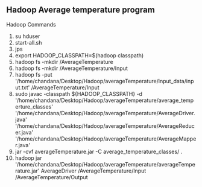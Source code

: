 ## Hadoop Average temperature program
Hadoop Commands
1. su hduser
2. start-all.sh
3. jps
4. export HADOOP_CLASSPATH=$(hadoop classpath)
5. hadoop fs -mkdir /AverageTemperature
6. hadoop fs -mkdir /AverageTemperature/Input
7. hadoop fs -put '/home/chandana/Desktop/Hadoop/averageTemperature/input_data/input.txt' /AverageTemperature/Input
8. sudo javac -classpath ${HADOOP_CLASSPATH} -d '/home/chandana/Desktop/Hadoop/averageTemperature/average_temperture_classes' '/home/chandana/Desktop/Hadoop/averageTemperature/AverageDriver.java' '/home/chandana/Desktop/Hadoop/averageTemperature/AverageReducer.java' '/home/chandana/Desktop/Hadoop/averageTemperature/AverageMapper.java' 
9. jar -cvf averageTemperature.jar -C average_temperature_classes/ .
10. hadoop jar '/home/chandana/Desktop/Hadoop/averageTemperature/averageTemperature.jar' AverageDriver /AverageTemperature/Input /AverageTemperature/Output
